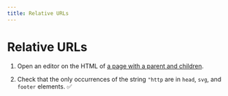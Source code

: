 ```yaml
---
title: Relative URLs
---
```


# Relative URLs

1.  Open an editor on the HTML of [a page with a parent and children](/navigation/grandparent/ac).
    
1.  Check that the only occurrences of the string `"http` are in 
    `head`, `svg`, and `footer` elements. ✅

